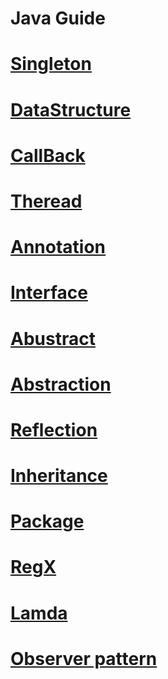 # Java Guide

# [Singleton]()
# [DataStructure]()
# [CallBack]()
# [Theread]()
# [Annotation]()
# [Interface]()
# [Abustract]()
# [Abstraction]()
# [Reflection]()
# [Inheritance]()
# [Package]()
# [RegX]()
# [Lamda]()
# [Observer pattern]()
# []()
# []()
# []()
# []()
